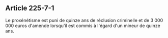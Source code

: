 Article 225-7-1
----
Le proxénétisme est puni de quinze ans de réclusion criminelle et de 3 000 000
euros d'amende lorsqu'il est commis à l'égard d'un mineur de quinze ans.
